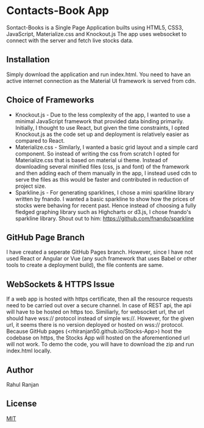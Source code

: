 # Contacts-Book App

Sontact-Books is a Single Page Application builts using HTML5, CSS3, JavaScript, Materialize.css and Knockout.js The app uses websocket to connect with the server and fetch live stocks data.

## Installation

Simply download the application and run index.html. You need to have an active internet connection as the Material UI framework is served from cdn.

## Choice of Frameworks
* Knockout.js - Due to the less complexity of the app, I wanted to use a minimal JavaScript framework that provided data binding primarily. Initially, I thought to use React, but given the time constraints, I opted Knockout.js as the code set up and deployment is relatively easier as compared to React.
* Materialize.css - Similarly, I wanted a basic grid layout and a simple card component. So instead of writing the css from scratch I opted for Materialize.css that is based on material ui theme. Instead of downloading several minified files (css, js and font) of the framework and then adding each of them manually in the app, I instead used cdn to serve the files as this would be faster and contributed in reduction of project size.
* Sparkline.js - For generating sparklines, I chose a mini sparkline library written by fnando. I wanted a basic sparkline to show how the prices of stocks were behaving for recent past. Hence instead of choosing a fully fledged graphing library such as Highcharts or d3.js, I chose fnando's sparkline library. Shout out to him: <https://github.com/fnando/sparkline>

## GitHub Page Branch
I have created a seperate GitHub Pages branch. However, since I have not used React or Angular or Vue (any such framework that uses Babel or other tools to create a deployment build), the file contents are same.

## WebSockets & HTTPS Issue
If a web app is hosted with https certificate, then all the resource requests need to be carried out over a secure channel. In case of REST api, the api will have to be hosted on https too. Similiarly, for websocket url, the url should have wss:// protocol instead of simple ws://. However, for the given url, it seems there is no version deployed or hosted on wss:// protocol. Because GitHub pages (<rhlranjan50.github.io/Stocks-App>) host the codebase on https, the Stocks App will hosted on the aforementioned url will not work. To demo the code, you will have to download the zip and run index.html locally.

## Author
Rahul Ranjan

## License
[MIT](https://choosealicense.com/licenses/mit/)
